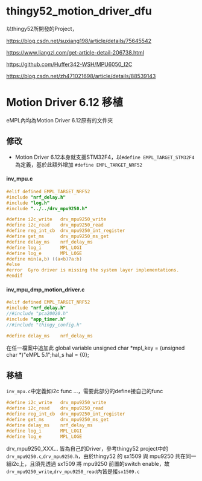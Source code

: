 # thingy52_motion_driver_dfu

以thingy52所開發的Project，

https://blog.csdn.net/suxiang198/article/details/75645542

https://www.liangzl.com/get-article-detail-206738.html

https://github.com/Huffer342-WSH/MPU6050_I2C

https://blog.csdn.net/zh471021698/article/details/88539143

# Motion Driver 6.12 移植

eMPL內均為Motion Driver 6.12原有的文件夾

## 修改
- Motion Driver 6.12本身就支援STM32F4，以`#define EMPL_TARGET_STM32F4`為定義，基於此額外增加 `#define EMPL_TARGET_NRF52`

#### inv_mpu.c
```c
#elif defined EMPL_TARGET_NRF52
#include "nrf_delay.h"
#include "log.h"
#include "../../drv_mpu9250.h"

#define i2c_write   drv_mpu9250_write
#define i2c_read    drv_mpu9250_read
#define reg_int_cb  drv_mpu9250_int_register
#define get_ms      drv_mpu9250_ms_get
#define delay_ms    nrf_delay_ms
#define log_i       MPL_LOGI
#define log_e       MPL_LOGE
#define min(a,b) ((a<b)?a:b)   
#else
#error  Gyro driver is missing the system layer implementations.
#endif
```

#### inv_mpu_dmp_motion_driver.c
```c
#elif defined EMPL_TARGET_NRF52
#include "nrf_delay.h"
//#include "pca20020.h"
#include "app_timer.h"
//#include "thingy_config.h"

#define delay_ms    nrf_delay_ms
```
在任一檔案中追加此 global variable
unsigned char *mpl_key = (unsigned char *)"eMPL 5.1";hal_s hal = {0};

## 移植

`inv_mpu.c`中定義如i2c func ...，需要此部分的define接自己的func

  ```c
#define i2c_write   drv_mpu9250_write
#define i2c_read    drv_mpu9250_read
#define reg_int_cb  drv_mpu9250_int_register
#define get_ms      drv_mpu9250_ms_get
#define delay_ms    nrf_delay_ms
#define log_i       MPL_LOGI
#define log_e       MPL_LOGE
  ```
 
 drv_mpu9250_XXX... 皆為自己的Driver，參考thingy52 project中的`drv_mpu9250.c`,`drv_mpu9250.h`，由於thingy52 的 sx1509 與 mpu9250 共在同一組i2c上，且須先透過 sx1509 將 mpu9250 前置的switch enable，故`drv_mpu9250_write`,`drv_mpu9250_read`內皆是接`sx1509.c`
